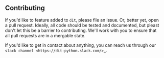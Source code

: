 Contributing
------------

If you'd like to feature added to ``dit``, please file an issue. Or, better yet, open a pull request. Ideally, all code should be tested and documented, but pleast don't let this be a barrier to contributing. We'll work with you to ensure that all pull requests are in a mergable state.

If you'd like to get in contact about anything, you can reach us through our `slack channel <https://dit-python.slack.com/>`_.
